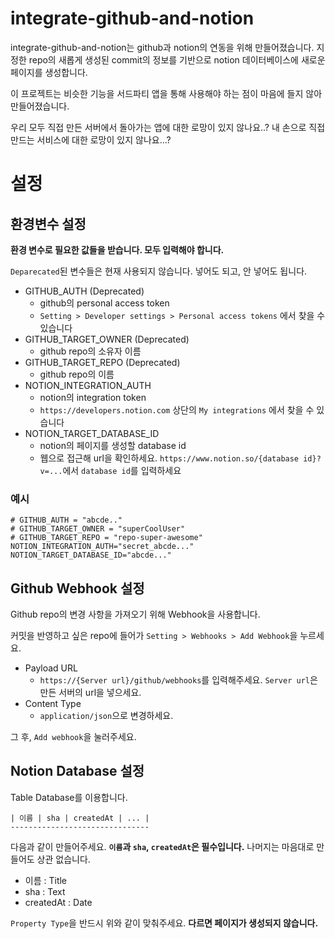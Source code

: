 # integrate-github-and-notion

integrate-github-and-notion는 github과 notion의 연동을 위해 만들어졌습니다. 지정한 repo의 새롭게 생성된 commit의 정보를 기반으로 notion 데이터베이스에 새로운 페이지를 생성합니다.

이 프로젝트는 비슷한 기능을 서드파티 앱을 통해 사용해야 하는 점이 마음에 들지 않아 만들어졌습니다.

우리 모두 직접 만든 서버에서 돌아가는 앱에 대한 로망이 있지 않나요..? 내 손으로 직접 만드는 서비스에 대한 로망이 있지 않나요...?

# 설정

## 환경변수 설정

**환경 변수로 필요한 값들을 받습니다. 모두 입력해야 합니다.**

`Deparecated`된 변수들은 현재 사용되지 않습니다. 넣어도 되고, 안 넣어도 됩니다.

- GITHUB_AUTH (Deprecated)
  - github의 personal access token
  - `Setting > Developer settings > Personal access tokens` 에서 찾을 수 있습니다
- GITHUB_TARGET_OWNER (Deprecated)
  - github repo의 소유자 이름
- GITHUB_TARGET_REPO (Deprecated)
  - github repo의 이름
- NOTION_INTEGRATION_AUTH
  - notion의 integration token
  - `https://developers.notion.com` 상단의 `My integrations` 에서 찾을 수 있습니다
- NOTION_TARGET_DATABASE_ID
  - notion의 페이지를 생성할 database id
  - 웹으로 접근해 url을 확인하세요. `https://www.notion.so/{database id}?v=...`에서 `database id`를 입력하세요

### 예시

```dosini
# GITHUB_AUTH = "abcde.."
# GITHUB_TARGET_OWNER = "superCoolUser"
# GITHUB_TARGET_REPO = "repo-super-awesome"
NOTION_INTEGRATION_AUTH="secret_abcde..."
NOTION_TARGET_DATABASE_ID="abcde..."
```

## Github Webhook 설정

Github repo의 변경 사항을 가져오기 위해 Webhook을 사용합니다.

커밋을 반영하고 싶은 repo에 들어가 `Setting > Webhooks > Add Webhook`을 누르세요.

- Payload URL
  - `https://{Server url}/github/webhooks`를 입력해주세요. `Server url`은 만든 서버의 url을 넣으세요.
- Content Type
  - `application/json`으로 변경하세요.

그 후, `Add webhook`을 눌러주세요.

## Notion Database 설정

Table Database를 이용합니다.

```
| 이름 | sha | createdAt | ... |
-------------------------------
```

다음과 같이 만들어주세요. **`이름`과 `sha`, `createdAt`은 필수입니다.** 나머지는 마음대로 만들어도 상관 없습니다.

- 이름 : Title
- sha : Text
- createdAt : Date

`Property Type`을 반드시 위와 같이 맞춰주세요. **다르면 페이지가 생성되지 않습니다.**
